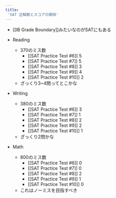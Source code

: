```yaml
---
title:
 'SAT 正解数とスコアの関係'
---
```


- [[IB Grade Boundary]]みたいなのがSATにもある


- Reading
    - 370のミス数
        - [[SAT Practice Test #6]] 5
        - [[SAT Practice Test #7]] 5
        - [[SAT Practice Test #8]] 3
        - [[SAT Practice Test #9]] 4
        - [[SAT Practice Test #10]] 2
    - ざっくり3~4問ってとこかな
- Writing
    - 380のミス数
        - [[SAT Practice Test #6]] 3
        - [[SAT Practice Test #7]] 1
        - [[SAT Practice Test #8]] 2
        - [[SAT Practice Test #9]] 2
        - [[SAT Practice Test #10]] 1
    - ざっくり2問かな
- Math
    - 800のミス数
        - [[SAT Practice Test #6]] 0
        - [[SAT Practice Test #7]] 0
        - [[SAT Practice Test #8]] 2
        - [[SAT Practice Test #9]] 1
        - [[SAT Practice Test #10]] 0
    - これはノーミスを目指すべき
